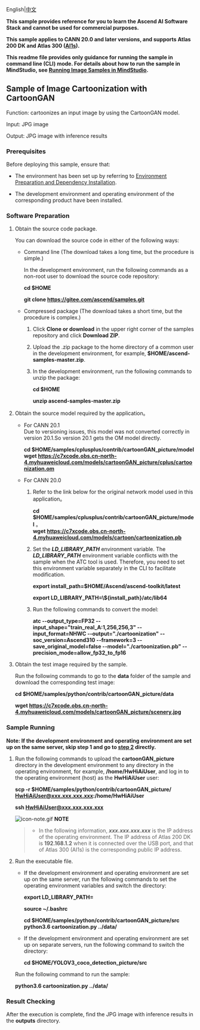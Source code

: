 English|[中文](README_CN.md)

**This sample provides reference for you to learn the Ascend AI Software Stack and cannot be used for commercial purposes.**

**This sample applies to CANN 20.0 and later versions, and supports Atlas 200 DK and Atlas 300 ([AI1s](https://support.huaweicloud.com/productdesc-ecs/ecs_01_0047.html#ecs_01_0047__section78423209366)).**

**This readme file provides only guidance for running the sample in command line (CLI) mode. For details about how to run the sample in MindStudio, see [Running Image Samples in MindStudio](https://gitee.com/ascend/samples/wikis/Mindstudio%E8%BF%90%E8%A1%8C%E5%9B%BE%E7%89%87%E6%A0%B7%E4%BE%8B?sort_id=3164874).**

## Sample of Image Cartoonization with CartoonGAN

Function: cartoonizes an input image by using the CartoonGAN model.

Input: JPG image

Output: JPG image with inference results

### Prerequisites

Before deploying this sample, ensure that:

- The environment has been set up by referring to [Environment Preparation and Dependency Installation](../../environment).

- The development environment and operating environment of the corresponding product have been installed.

### Software Preparation

1. Obtain the source code package.

   You can download the source code in either of the following ways:

    - Command line (The download takes a long time, but the procedure is simple.)

        In the development environment, run the following commands as a non-root user to download the source code repository:

       **cd $HOME**

       **git clone https://gitee.com/ascend/samples.git**

    - Compressed package (The download takes a short time, but the procedure is complex.)

        1. Click **Clone or download** in the upper right corner of the samples repository and click **Download ZIP**.

        2. Upload the .zip package to the home directory of a common user in the development environment, for example, **$HOME/ascend-samples-master.zip**.

        3. In the development environment, run the following commands to unzip the package:

            **cd $HOME**

            **unzip ascend-samples-master.zip**

2. Obtain the source model required by the application。  
    - For CANN 20.1   
    Due to versioning issues, this model was not converted correctly in version 20.1.So version 20.1 gets the OM model directly.      
     
        **cd $HOME/samples/cplusplus/contrib/cartoonGAN_picture/model**    
        **wget https://c7xcode.obs.cn-north-4.myhuaweicloud.com/models/cartoonGAN_picture/cplus/cartoonization.om** 
    
    - For CANN 20.0    

        1. Refer to the link below for the original network model used in this application。
        
            **cd $HOME/samples/cplusplus/contrib/cartoonGAN_picture/model** 。   
            **wget https://c7xcode.obs.cn-north-4.myhuaweicloud.com/models/cartoon/cartoonization.pb**  

        2. Set the ***LD_LIBRARY_PATH*** environment variable.
        The ***LD_LIBRARY_PATH*** environment variable conflicts with the sample when the ATC tool is used. Therefore, you need to set this environment variable separately in the CLI to facilitate modification.
           
             **export install_path=$HOME/Ascend/ascend-toolkit/latest**

             **export LD_LIBRARY_PATH=\\${install_path}/atc/lib64**  

        3. Run the following commands to convert the model:     
            
            **atc --output_type=FP32 --input_shape="train_real_A:1,256,256,3" --input_format=NHWC --output="./cartoonization" --soc_version=Ascend310 --framework=3 --save_original_model=false --model="./cartoonization.pb" --precision_mode=allow_fp32_to_fp16**
3. Obtain the test image required by the sample.

    Run the following commands to go to the **data** folder of the sample and download the corresponding test image:

    **cd $HOME/samples/python/contrib/cartoonGAN_picture/data**

    **wget https://c7xcode.obs.cn-north-4.myhuaweicloud.com/models/cartoonGAN_picture/scenery.jpg**



### Sample Running

**Note: If the development environment and operating environment are set up on the same server, skip step 1 and go to [step 2](#step_2) directly.**   

1. Run the following commands to upload the **cartoonGAN_picture** directory in the development environment to any directory in the operating environment, for example, **/home/HwHiAiUser**, and log in to the operating environment (host) as the **HwHiAiUser** user:

    **scp -r $HOME/samples/python/contrib/cartoonGAN_picture/ HwHiAiUser@xxx.xxx.xxx.xxx:/home/HwHiAiUser**

    **ssh HwHiAiUser@xxx.xxx.xxx.xxx**    

    ![](https://images.gitee.com/uploads/images/2020/1106/160652_6146f6a4_5395865.gif "icon-note.gif") **NOTE**  
    > - In the following information, ***xxx.xxx.xxx.xxx*** is the IP address of the operating environment. The IP address of Atlas 200 DK is **192.168.1.2** when it is connected over the USB port, and that of Atlas 300 (AI1s) is the corresponding public IP address.

2. Run the executable file.

    - If the development environment and operating environment are set up on the same server, run the following commands to set the operating environment variables and switch the directory:

      **export LD_LIBRARY_PATH=**

      **source ~/.bashrc**

      **cd $HOME/samples/python/contrib/cartoonGAN_picture/src**    
      **python3.6 cartoonization.py ../data/**

    - If the development environment and operating environment are set up on separate servers, run the following command to switch the directory:

      **cd $HOME/YOLOV3_coco_detection_picture/src**

    Run the following command to run the sample:

    **python3.6 cartoonization.py ../data/**

### Result Checking

After the execution is complete, find the JPG image with inference results in the **outputs** directory.
